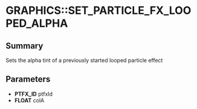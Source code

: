 # GRAPHICS::SET_PARTICLE_FX_LOOPED_ALPHA

## Summary
Sets the alpha tint of a previously started looped particle effect

## Parameters
* **PTFX_ID** ptfxId
* **FLOAT** colA